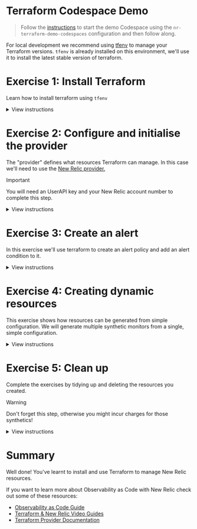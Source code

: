 
# Terraform Codespace Demo
> Follow the [instructions](../README.md) to start the demo Codespace using the `nr-terraform-demo-codespaces` configuration and then follow along.


For local development we recommend using [tfenv](https://github.com/tfutils/tfenv) to manage your Terraform versions. `tfenv` is already installed on this environment, we'll use it to install the latest stable version of terraform.

Exercise 1: Install Terraform
===
Learn how to install terraform using `tfenv`
<details>
	<summary>View instructions</summary>

1. List all the versions of Terraform that are available to install and scroll to the top of the list and find the most recent (highest version number number) *stable* (non alpha/beta) version using the `list-remote` command.
 ```run
 tfenv list-remote | head -n20
 ```

2. Install the latest version (as found in the list above) using the `install` command:
```run
tfenv install VERSION.NUMBER.HERE
```
```
e.g: tfenv install 1.7.5
```

3. Switch to the installed version you want to use using the `use` command:

```run
tfenv use VERSION.NUMBER.HERE
```

4. Confirm terraform is installed correctly:

```run
terraform -v
```
</details>


Exercise 2: Configure and initialise the provider
===
The "provider" defines what resources Terraform can manage. In this case we'll need to use the [New Relic provider.](https://registry.terraform.io/providers/newrelic/newrelic/3.32.0)

> [!IMPORTANT]
>  You will need an UserAPI key and your New Relic account number to complete this step.

<details>
	<summary>View instructions</summary>

Terraform configuration is provided via plain text files with the `.tf` extension.

1. View the [provider documentation](https://registry.terraform.io/providers/newrelic/newrelic/latest/docs/guides/provider_configuration) and copy the example provider block into a file called `provider.tf`
2. Update the provider block to include your account ID and API Key in the relevant positions.
3. Initialise the Terraform configuration with the `init` command:
```run
terraform init
```
</details>

Exercise 3: Create an alert
===
In this exercise we'll use terraform to create an alert policy and add an alert condition to it.

<details><summary>View instructions</summary>
	
## Task 1: Create alert policy

First create an alert policy. This is one of the most simple resources to configure.

1. View the documentation for the [alert policy resource](https://registry.terraform.io/providers/newrelic/newrelic/latest/docs/resources/alert_policy)
2. Copy the example into a file called `alerts.tf`
3. Update the name of the resource to  `example`
4.  Use the documentation to set the incident preference of the policy  to "One issue per condition"
5.  Set the name of the policy to "Example terraform alert policy" (this is how it will appear in New Relic)

It should look something like this:
```
resource "newrelic_alert_policy" "example" {
  name = "Example Terraform alert policy"
  incident_preference = "PER_CONDITION"
}
```

## Task 2: Add a condition to the policy
We need to add a condition to this policy. We will need to add the condition resource and then link it to the policy we configured previously.

### Add the condition resource
1. View the documentation for the [nrql alert condition resource](https://registry.terraform.io/providers/newrelic/newrelic/latest/docs/resources/nrql_alert_condition)
2. Copy from the first example the `newrelic_nrql_alert_condition` block (don't copy the `newrelic_alert_policy` we already have that!)
3. Change the name of the resource to `simple_nrql_condition`.
4. Add your account ID in the relevant position.
5. Set the name of the condition to `Example NRQL condition` (this is the name as it appears in New Relic)

### Link the condition  to the policy
We can provide resources as inputs to other resources using dot notation. As you can see in the [documentation for the nrql policy resource](https://registry.terraform.io/providers/newrelic/newrelic/latest/docs/resources/alert_policy#attributes-reference) the resource exposes the `id` of the policy. We can reference resource attribute as follows:

```
[resource_type].[resource_name].[attribute_name]
```
In this example the `id` of the policy resource  is:
```
newrelic_alert_policy.example.id
```

1. Set the NRQL condition resource `policy_id` attribute to be the value `newrelic_alert_policy.example.id`

> [!NOTE]
> Don't worry terraform knows what order to create things by building a dependency graph between the resources.


## Task 3: Plan and apply the configuration
Terraform has a two stage commit `plan` and `apply`. You can use the `plan` to see what changes would be made. By default the `apply` will also run a `plan` automatically.

1.  Run a plan using the `plan` command:
```run
terraform plan
```
Review the changes the plan shows.

2. Apply the changes:
```run
terraform apply
```
(You need to respond `yes` when prompted)

3. Find the generated policy and condition in the New Relic user interface.


## Task 4: Make changes
In this task we'll make some changes and see how the terraform responds.

### Make a change in the terraform configuration
1. Make a change in the NRQL condition resource, for instance change the critical threshold to a different value.
2. Apply the change and review the delta changes terraform intends to make:
```run
terraform apply
```
3. Confirm in the New Relic UI the change has been made

### Make a UI change
1.  In the New Relic UI make a change to the NRQL condition (change a threshold for instance)
2.  Run the terraform apply to and see that the change is noticed and reverted:
```run
terraform apply
```
</details>

Exercise 4: Creating dynamic resources
===
This exercise shows how resources can be generated from simple configuration. We will generate multiple synthetic monitors from a single, simple configuration.

<details>
	<summary>View instructions</summary>
	
## Task 1: Create configuration
Before we create the synthetic monitor resource we need to create the configuration to drive it. This configuration can be passed in many ways, but to keep things simple we'll use [terraform local variables](https://developer.hashicorp.com/terraform/language/values/locals).
For this example our configuration will be a simple list of websites we'd like to check. We'll check two sites in this example, but you could add as many as you like.
- New Relic: https://www.newrelic.com
- BBC News: https://www.bbc.co.uk/news

For each site we need to specify the name of the site and the URL to check. We could of course supply all sorts of configuration attributes here, its entirely up to us.  For example each site is like this:
```
{
	name = "New Relic"
	uri = "https://www.newrelic.com"
	}
```

### Add the configuration
1. Add the following configuration to a file called `synth.tf`. Configure it to your liking!
```
locals {
  sites = {
       relic = {
    	name = "New Relic"
    	uri = "https://www.newrelic.com"
       },
       bbc = {
    	name = "BBC"
    	uri = "https://www.bbc.co.uk/news"
      }
  }
}
```
You can see that both sites are added to the `sites` object within `locals`. We'll iterate over this to generate the configuration.

## Task 2: Add synthetic monitor resource

1. Find the documentation for the [synthetics monitor resource](https://registry.terraform.io/providers/newrelic/newrelic/latest/docs/resources/synthetics_monitor)
2. Copy the first example into the file `synth.tf`

If we left it like this then we would get a single monitor. To generate a monitor for each site in our list we need to use the [Terraform for_each](https://developer.hashicorp.com/terraform/language/meta-arguments/for_each) feature.

3. Immediately before the `status` attribute at the top of the resource definition add an attribute `for_each` referencing our local variable `local.sites` (note the `s` is removed).
```
for_each = local.sites
```

For each iteration of the sites variable the object will become available in a special value called `each`. This contains the key and value.

4.  Update the `name` attribute so that the site name is automatically added to the monitor name, extracting the name field from our site object. We use interpolation on the string to do this:
```
name = "Simple check: ${each.value.name}"
```

5. Update the uri attribute to reference the `uri` value of the site object. As we're not appending any strings we can reference this directly:
```
uri = each.value.uri
```

6. Apply the configuration
```run
terraform apply
```
7. Confirm that both synthetic monitors were created in the UI.
</details>

Exercise 5: Clean up
===
Complete the exercises by tidying up and deleting the resources you created.

> [!WARNING]
> Don't forget this step, otherwise you might incur charges for those synthetics!

<details>
	<summary>View instructions</summary>
	
One of the nice things about using terraform is its easy to clean up after yourself! Now we're done with the exercise you can remove everything you created by running the `destroy` command.

```run
terraform destroy
```

</details>

Summary
===

Well done! You've learnt to install and use Terraform to manage New Relic resources.

If you want to learn more about Observability as Code with New Relic check out some of these resources:
- [Observability as Code Guide](https://docs.newrelic.com/docs/new-relic-solutions/observability-maturity/operational-efficiency/observability-as-code-guide/)
- [Terraform & New Relic Video Guides](https://developer.newrelic.com/terraform/)
- [Terraform Provider Documentation](https://registry.terraform.io/providers/newrelic/newrelic/latest/docs)
